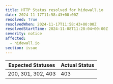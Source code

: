 ```yaml
---
title: HTTP Status resolved for hidewall.io
date: 2024-11-17T11:58:43+00:00Z
resolved: True
resolvedWhen: 2024-11-17T11:58:43+00:00Z
resolvedStartTime: 2024-11-08T11:28:04+00:00Z
severity: notice
affected:
  - hidewall.io
section: issue
---
```


| Expected Statuses | Actual Status  |
|-------------------|----------------|
| 200, 301, 302, 403 | 403 |
